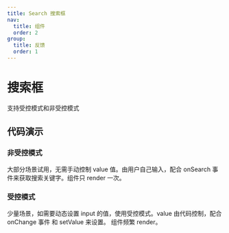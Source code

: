 ```yaml
---
title: Search 搜索框
nav:
  title: 组件
  order: 2
group:
  title: 反馈
  order: 1
---
```


# 搜索框

支持受控模式和非受控模式

## 代码演示

### 非受控模式

大部分场景试用，无需手动控制 value 值。由用户自己输入，配合 onSearch 事件来获取搜索关键字。组件只 render 一次。

<code src="./demo/noControlled.tsx"></code>

### 受控模式

少量场景，如需要动态设置 input 的值，使用受控模式。value 由代码控制，配合 onChange 事件 和 setValue 来设置。 组件频繁 render。

<code src="./demo/controlled.tsx"></code>
